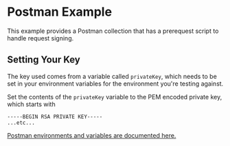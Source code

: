 # Postman Example

This example provides a Postman collection that has a prerequest script to handle request signing.

## Setting Your Key

The key used comes from a variable called `privateKey`, which needs to be set in your environment variables for the environment you're testing against.

Set the contents of the `privateKey` variable to the PEM encoded private key, which starts with

```
-----BEGIN RSA PRIVATE KEY-----
...etc...
```

[Postman environments and variables are documented here.](https://learning.postman.com/docs/postman/variables-and-environments/variables/)
